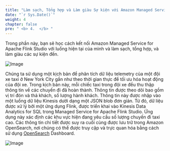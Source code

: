 ```yaml
---
title: "Làm sạch, Tổng hợp và Làm giàu Sự kiện với Amazon Managed Service for Apache Flink"
date: "`r Sys.Date()`"
weight: 4
chapter: false
pre: " <b> 4.  </b> "
---
```


Trong phần này, bạn sẽ học cách kết nối Amazon Managed Service for Apache Flink Studio với luồng hiện tại của mình
và làm sạch, tổng hợp, và làm giàu các sự kiện đến.

![Image](/repo_pmt_ws-fcj-005/images/4/4-001.png?featherlight=false&width=90pc)

Chúng ta sử dụng một kịch bản để phân tích dữ liệu telemetry của một đội xe taxi ở New York City gần như theo thời gian
thực để tối ưu hóa hoạt động của đội xe.
Trong kịch bản này, mỗi chiếc taxi trong đội xe đều thu thập thông tin về các chuyến đi đã hoàn thành. Thông tin được
theo dõi bao gồm vị trí đón và thả khách, số lượng hành khách. Thông tin này được nhập vào một luồng dữ liệu Kinesis
dưới dạng một JSON blob đơn giản. Từ đó, dữ liệu được xử lý bởi một ứng dụng Flink, được triển khai vào Kinesis Data
Analytics for SQL trong Managed Service for Apache Flink Studio. Ứng dụng này xác định các khu vực hiện đang yêu cầu số
lượng chuyến đi taxi cao. Các thông tin chi tiết được suy ra cuối cùng được lưu trữ trong Amazon OpenSearch, nơi chúng
có thể được truy cập và trực quan hóa bằng cách sử dụng [OpenSearch](https://aws.amazon.com/vi/what-is/elk-stack/)
Dashboard.

![Image](/repo_pmt_ws-fcj-005/images/4/4-002.png?featherlight=false&width=90pc)
